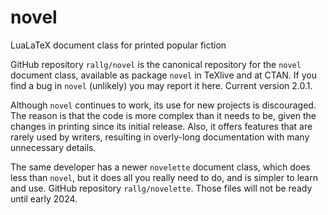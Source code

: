 # novel
LuaLaTeX document class for printed popular fiction

GitHub repository `rallg/novel` is the canonical repository for the
`novel` document class, available as package `novel` in TeXlive and at CTAN.
If you find a bug in `novel` (unlikely) you may report it here.
Current version 2.0.1. 

Although `novel` continues to work, its use for new projects is discouraged.
The reason is that the code is more complex than it needs to be, given the
changes in printing since its initial release.
Also, it offers features that are rarely used by writers, resulting in
overly-long documentation with many unnecessary details.

The same developer has a newer `novelette` document class, which does
less than `novel`, but it does all you really need to do, and is simpler
to learn and use. GitHub repository `rallg/novelette`.
Those files will not be ready until early 2024.
